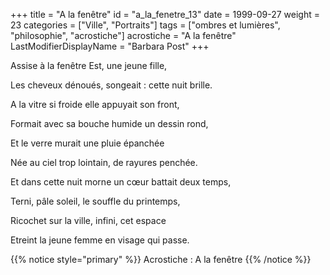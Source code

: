 +++
title = "A la fenêtre"
id = "a_la_fenetre_13"
date = 1999-09-27
weight = 23
categories = ["Ville", "Portraits"]
tags = ["ombres et lumières", "philosophie", "acrostiche"]
acrostiche = "A la fenêtre"
LastModifierDisplayName = "Barbara Post"
+++

Assise à la fenêtre Est, une jeune fille,

Les cheveux dénoués, songeait : cette nuit brille.

A la vitre si froide elle appuyait son front,

Formait avec sa bouche humide un dessin rond,

Et le verre murait une pluie épanchée

Née au ciel trop lointain, de rayures penchée.

Et dans cette nuit morne un cœur battait deux temps,

Terni, pâle soleil, le souffle du printemps,

Ricochet sur la ville, infini, cet espace

Etreint la jeune femme en visage qui passe.

{{% notice style="primary" %}}
Acrostiche : A la fenêtre
{{% /notice %}}
